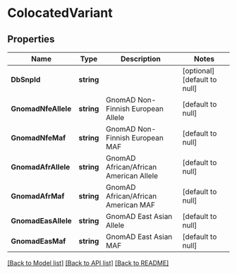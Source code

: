 # ColocatedVariant

## Properties
Name | Type | Description | Notes
------------ | ------------- | ------------- | -------------
**DbSnpId** | **string** |  | [optional] [default to null]
**GnomadNfeAllele** | **string** | GnomAD Non-Finnish European Allele | [default to null]
**GnomadNfeMaf** | **string** | GnomAD Non-Finnish European MAF | [default to null]
**GnomadAfrAllele** | **string** | GnomAD African/African American Allele | [default to null]
**GnomadAfrMaf** | **string** | GnomAD African/African American MAF | [default to null]
**GnomadEasAllele** | **string** | GnomAD East Asian Allele | [default to null]
**GnomadEasMaf** | **string** | GnomAD East Asian MAF | [default to null]

[[Back to Model list]](../README.md#documentation-for-models) [[Back to API list]](../README.md#documentation-for-api-endpoints) [[Back to README]](../README.md)


